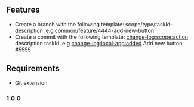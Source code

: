 ## Features

- Create a branch with the following template:
  scope/type/taskId-description
  .e.g common/feature/4444-add-new-button
- Create a commit with the following template:
  <change-log:scope:action> description taskId
  .e.g <change-log:local-app:added> Add new button #5555

## Requirements

- Git extension

<!-- ## Extension Settings

This extension contributes the following settings:

- `myExtension.enable`: enable/disable this extension
- `myExtension.thing`: set to `blah` to do something

- `myExtension.thing`: set to `blah` to do something -->

### 1.0.0

<!-- - [Extension Guidelines](https://code.visualstudio.com/api/references/extension-guidelines) -->
<!-- - [Extension Guidelines](https://code.visualstudio.com/api/references/extension-guidelines) -->
<!-- - [Extension Guidelines](https://code.visualstudio.com/api/references/extension-guidelines) -->
<!-- - [Extension Guidelines](https://code.visualstudio.com/api/references/extension-guidelines)123 -->
